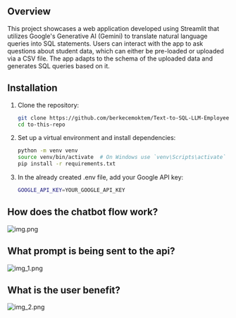 

## Overview
This project showcases a web application developed using Streamlit that utilizes Google's Generative AI (Gemini) to translate natural language queries into SQL statements. Users can interact with the app to ask questions about student data, which can either be pre-loaded or uploaded via a CSV file. The app adapts to the schema of the uploaded data and generates SQL queries based on it.


## Installation

1. Clone the repository:

   ```sh
   git clone https://github.com/berkecemoktem/Text-to-SQL-LLM-Employees.git
   cd to-this-repo

2. Set up a virtual environment and install dependencies:

   ```sh
   python -m venv venv
   source venv/bin/activate  # On Windows use `venv\Scripts\activate`
   pip install -r requirements.txt
   
3. In the already created .env file,  add your Google API key:

   ```sh
   GOOGLE_API_KEY=YOUR_GOOGLE_API_KEY
   

## How does the chatbot flow work?

![img.png](img.png)

## What prompt is being sent to the api?

![img_1.png](img_1.png)

## What is the user benefit?

![img_2.png](img_2.png)


